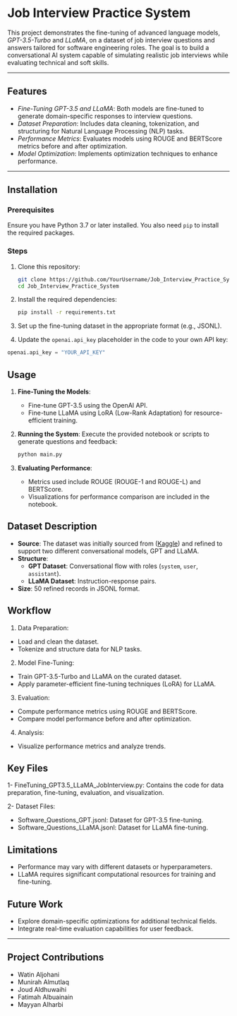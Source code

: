 # Job Interview Practice System

This project demonstrates the fine-tuning of advanced language models, *GPT-3.5-Turbo* and *LLaMA*, on a dataset of job interview questions and answers tailored for software engineering roles. The goal is to build a conversational AI system capable of simulating realistic job interviews while evaluating technical and soft skills.

---

## Features
- *Fine-Tuning GPT-3.5 and LLaMA*: Both models are fine-tuned to generate domain-specific responses to interview questions.
- *Dataset Preparation*: Includes data cleaning, tokenization, and structuring for Natural Language Processing (NLP) tasks.
- *Performance Metrics*: Evaluates models using ROUGE and BERTScore metrics before and after optimization.
- *Model Optimization*: Implements optimization techniques to enhance performance.

---


## Installation

### Prerequisites
Ensure you have Python 3.7 or later installed. You also need `pip` to install the required packages.

### Steps
1. Clone this repository:
   ```bash
   git clone https://github.com/YourUsername/Job_Interview_Practice_System.git
   cd Job_Interview_Practice_System
   ```
2. Install the required dependencies:
   ```bash
   pip install -r requirements.txt
   ```
3. Set up the fine-tuning dataset in the appropriate format (e.g., JSONL).

4. Update the `openai.api_key` placeholder in the code to your own API key:
  ```python
  openai.api_key = "YOUR_API_KEY"
  ```

## Usage

1. **Fine-Tuning the Models**:
   - Fine-tune GPT-3.5 using the OpenAI API.
   - Fine-tune LLaMA using LoRA (Low-Rank Adaptation) for resource-efficient training.

2. **Running the System**:
   Execute the provided notebook or scripts to generate questions and feedback:
   ```bash
   python main.py
   ```

3. **Evaluating Performance**:
   - Metrics used include ROUGE (ROUGE-1 and ROUGE-L) and BERTScore.
   - Visualizations for performance comparison are included in the notebook.

## Dataset Description
- **Source**: The dataset was initially sourced from ([Kaggle](https://www.kaggle.com/datasets/syedmharis/software-engineering-interview-questions-dataset)) and refined to support two different conversational models, GPT and LLaMA.
- **Structure**:
  - **GPT Dataset**: Conversational flow with roles (`system`, `user`, `assistant`).
  - **LLaMA Dataset**: Instruction-response pairs.
- **Size**: 50 refined records in JSONL format.


## Workflow
1. Data Preparation:
- Load and clean the dataset.
- Tokenize and structure data for NLP tasks.
2. Model Fine-Tuning:
- Train GPT-3.5-Turbo and LLaMA on the curated dataset.
- Apply parameter-efficient fine-tuning techniques (LoRA) for LLaMA.
3. Evaluation:
- Compute performance metrics using ROUGE and BERTScore.
- Compare model performance before and after optimization.
4. Analysis:
- Visualize performance metrics and analyze trends.

  
## Key Files
1- FineTuning_GPT3.5_LLaMA_JobInterview.py:
Contains the code for data preparation, fine-tuning, evaluation, and visualization.

2- Dataset Files:
- Software_Questions_GPT.jsonl: Dataset for GPT-3.5 fine-tuning.
- Software_Questions_LLaMA.jsonl: Dataset for LLaMA fine-tuning.

## Limitations
- Performance may vary with different datasets or hyperparameters.
- LLaMA requires significant computational resources for training and fine-tuning.

## Future Work
- Explore domain-specific optimizations for additional technical fields.
- Integrate real-time evaluation capabilities for user feedback.

---

## Project Contributions
  - Watin Aljohani
  - Munirah Almutlaq
  - Joud Aldhuwaihi
  - Fatimah Albuainain
  - Mayyan Alharbi

